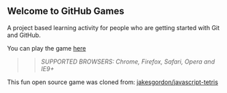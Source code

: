 ## Welcome to GitHub Games

A project based learning activity for people who are getting started with Git and GitHub.

You can play the game [here](https://gwccaltech.github.io/github-games/)

>> _*SUPPORTED BROWSERS*: Chrome, Firefox, Safari, Opera and IE9+_

This fun open source game was cloned from: [jakesgordon/javascript-tetris](https://github.com/jakesgordon/javascript-tetris)
